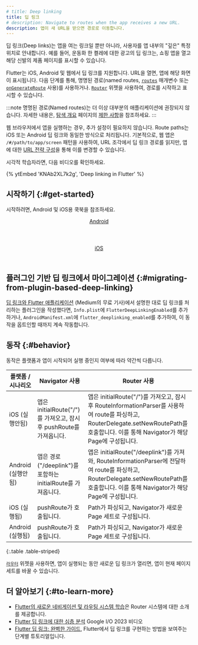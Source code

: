 ```yaml
---
# title: Deep linking
title: 딥 링크
# description: Navigate to routes when the app receives a new URL.
description: 앱이 새 URL을 받으면 경로로 이동합니다.
---
```

딥 링크(Deep links)는 앱을 여는 링크일 뿐만 아니라, 사용자를 앱 내부의 "깊은" 특정 위치로 안내합니다. 
예를 들어, 운동화 한 켤레에 대한 광고의 딥 링크는, 쇼핑 앱을 열고 해당 신발의 제품 페이지를 표시할 수 있습니다.

Flutter는 iOS, Android 및 웹에서 딥 링크를 지원합니다. 
URL을 열면, 앱에 해당 화면이 표시됩니다. 
다음 단계를 통해, 명명된 경로(named routes, [`routes`][routes] 매개변수 또는 [`onGenerateRoute`][onGenerateRoute] 사용)를 사용하거나. [`Router`][Router] 위젯을 사용하여, 경로를 시작하고 표시할 수 있습니다.

:::note
명명된 경로(Named routes)는 더 이상 대부분의 애플리케이션에 권장되지 않습니다. 
자세한 내용은, [탐색 개요][navigation overview] 페이지의 [제한 사항][Limitations]을 참조하세요.
:::

[Limitations]: /ui/navigation#limitations
[navigation overview]: /ui/navigation

웹 브라우저에서 앱을 실행하는 경우, 추가 설정이 필요하지 않습니다. 
Route paths는 iOS 또는 Android 딥 링크와 동일한 방식으로 처리됩니다. 
기본적으로, 웹 앱은 `/#/path/to/app/screen` 패턴을 사용하여, URL 조각에서 딥 링크 경로를 읽지만, 
앱에 대한 [URL 전략 구성][configuring the URL strategy]을 통해 이를 변경할 수 있습니다.

시각적 학습자라면, 다음 비디오를 확인하세요.

{% ytEmbed 'KNAb2XL7k2g', 'Deep linking in Flutter' %}

## 시작하기 {:#get-started}

시작하려면, Android 및 iOS용 쿡북을 참조하세요.

<div class="card-grid">
  <a class="card" href="/cookbook/navigation/set-up-app-links">
    <div class="card-body">
      <header class="card-title text-center">
        Android
      </header>
    </div>
  </a>
  <a class="card" href="/cookbook/navigation/set-up-universal-links">
    <div class="card-body">
      <header class="card-title text-center">
        iOS
      </header>
    </div>
  </a>
</div>

## 플러그인 기반 딥 링크에서 마이그레이션 {:#migrating-from-plugin-based-deep-linking}

[딥 링크와 Flutter 애플리케이션][plugin-linking] (Medium의 무료 기사)에서 설명한 대로 딥 링크를 처리하는 플러그인을 작성했다면, 
`Info.plist`에 `FlutterDeepLinkingEnabled`를 추가하거나, 
`AndroidManifest.xml`에 `flutter_deeplinking_enabled`를 추가하여, 이 동작을 옵트인할 때까지 계속 작동합니다.

## 동작 {:#behavior}

동작은 플랫폼과 앱이 시작되어 실행 중인지 여부에 따라 약간씩 다릅니다.

| 플랫폼 / 시나리오      | Navigator 사용                                                     | Router 사용                                                                                                                                                                                               |
|--------------------------|---------------------------------------------------------------------|------------------------------------------------------------------------------------------------------------------------------------------------------------------------------------------------------------|
| iOS (실행안됨)       | 앱은 initialRoute("/")를 가져오고, 잠시 후 pushRoute를 가져옵니다. | 앱은 initialRoute("/")를 가져오고, 잠시 후 RouteInformationParser를 사용하여 route를 파싱하고, RouterDelegate.setNewRoutePath를 호출합니다. 이를 통해 Navigator가 해당 Page에 구성됩니다. |
| Android (실행안됨) | 앱은 경로("/deeplink")를 포함하는 initialRoute를 가져옵니다.            | 앱은 initialRoute("/deeplink")를 가져와, RouteInformationParser에 전달하여 route를 파싱하고, RouterDelegate.setNewRoutePath를 호출합니다. 이를 통해 Navigator가 해당 Page에 구성됩니다.   |
| iOS (실행됨)           | pushRoute가 호출됩니다.                                               | Path가 파싱되고, Navigator가 새로운 Page 세트로 구성됩니다.                                                                                                                                   |
| Android (실행됨)       | pushRoute가 호출됩니다.                                                 | Path가 파싱되고, Navigator가 새로운 Page 세트로 구성됩니다.                                                                                                                                   |

{:.table .table-striped}

[`라우터`][Router] 위젯을 사용하면, 앱이 실행되는 동안 새로운 딥 링크가 열리면, 앱이 현재 페이지 세트를 바꿀 수 있습니다.

## 더 알아보기 {:#to-learn-more}

* [Flutter의 새로운 네비게이션 및 라우팅 시스템 학습][Learning Flutter's new navigation and routing system]은
Router 시스템에 대한 소개를 제공합니다.
* [Flutter 딥 링크에 대한 심층 분석][io-dl] Google I/O 2023 비디오
* [Flutter 딥 링크: 완벽한 가이드][Flutter Deep Linking: The Ultimate Guide],
Flutter에서 딥 링크를 구현하는 방법을 보여주는 단계별 튜토리얼입니다.

[io-dl]: {{site.yt.watch}}?v=6RxuDcs6jVw&t=3s
[Learning Flutter's new navigation and routing system]: {{site.flutter-medium}}/learning-flutters-new-navigation-and-routing-system-7c9068155ade
[routes]: {{site.api}}/flutter/material/MaterialApp/routes.html
[onGenerateRoute]: {{site.api}}/flutter/material/MaterialApp/onGenerateRoute.html
[Router]: {{site.api}}/flutter/widgets/Router-class.html
[plugin-linking]: {{site.medium}}/flutter-community/deep-links-and-flutter-applications-how-to-handle-them-properly-8c9865af9283
[Flutter Deep Linking: The Ultimate Guide]: https://codewithandrea.com/articles/flutter-deep-links/

[configuring the URL strategy]: /ui/navigation/url-strategies

